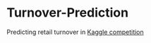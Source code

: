 # Turnover-Prediction
Predicting retail turnover in [Kaggle competition](https://www.kaggle.com/c/x5-mipt-middle-earth-rto/overview)